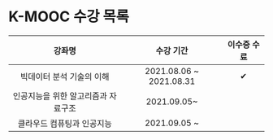 # K-MOOC 수강 목록



|               강좌명                |        수강 기간        | 이수증 수료 |
| :---------------------------------: | :---------------------: | :---------: |
|      빅데이터 분석 기술의 이해      | 2021.08.06 ~ 2021.08.31 |      ✔      |
| 인공지능을 위한 알고리즘과 자료구조 |       2021.09.05~       |             |
|     클라우드 컴퓨팅과 인공지능      |      2021.09.05 ~       |             |

